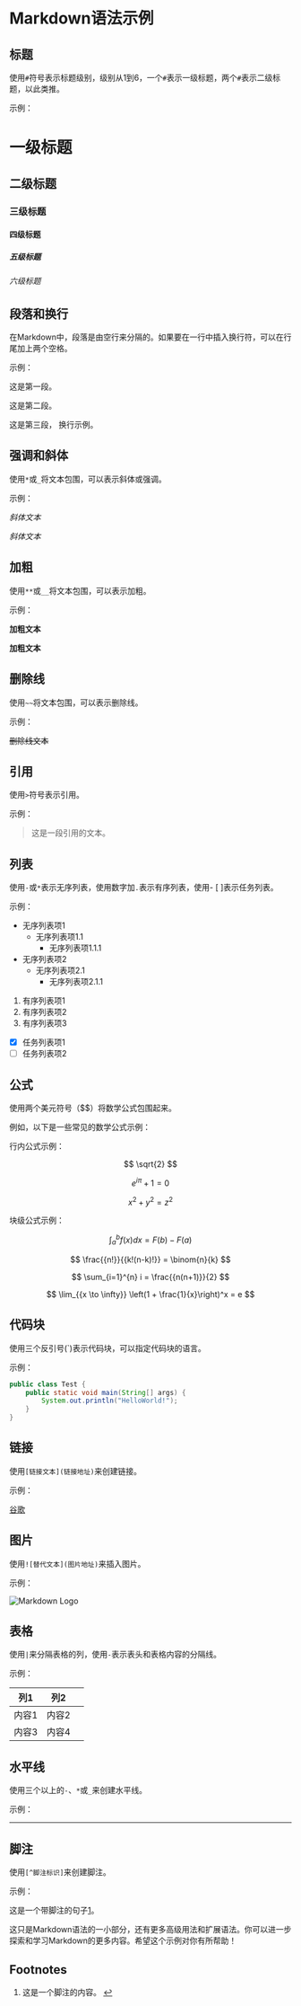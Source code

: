 # Markdown语法示例

## 标题

使用`#`符号表示标题级别，级别从1到6，一个`#`表示一级标题，两个`#`表示二级标题，以此类推。

示例：

# 一级标题

## 二级标题

### 三级标题

#### 四级标题

##### 五级标题

###### 六级标题

## 段落和换行

在Markdown中，段落是由空行来分隔的。如果要在一行中插入换行符，可以在行尾加上两个空格。

示例：

这是第一段。

这是第二段。

这是第三段，
换行示例。

## 强调和斜体

使用`*`或`_`将文本包围，可以表示斜体或强调。

示例：

*斜体文本*

*斜体文本*

## 加粗

使用`**`或`__`将文本包围，可以表示加粗。

示例：

**加粗文本**

**加粗文本**

## 删除线

使用`~~`将文本包围，可以表示删除线。

示例：

~~删除线文本~~

## 引用

使用`>`符号表示引用。

示例：

> 这是一段引用的文本。

## 列表

使用`-`或`*`表示无序列表，使用数字加`.`表示有序列表，使用- [ ]表示任务列表。

示例：

- 无序列表项1
  - 无序列表项1.1
    - 无序列表项1.1.1
- 无序列表项2
  - 无序列表项2.1
    - 无序列表项2.1.1

1. 有序列表项1
2. 有序列表项2
3. 有序列表项3

- [x] 任务列表项1
- [ ] 任务列表项2

## 公式

使用两个美元符号（$$）将数学公式包围起来。

例如，以下是一些常见的数学公式示例：

行内公式示例：

$$
\sqrt{2}
$$

$$
e^{i\pi} + 1 = 0
$$

$$
x^2 + y^2 = z^2
$$

块级公式示例：

$$
\int_a^b f(x) dx = F(b) - F(a)
$$

$$
\frac{{n!}}{{k!(n-k)!}} = \binom{n}{k}
$$

$$
\sum_{i=1}^{n} i = \frac{{n(n+1)}}{2}
$$

$$
\lim_{{x \to \infty}} \left(1 + \frac{1}{x}\right)^x = e
$$

## 代码块

使用三个反引号(`)表示代码块，可以指定代码块的语言。

示例：

```java
public class Test {
    public static void main(String[] args) {
        System.out.println("HelloWorld!");
    }
}
```

## 链接

使用`[链接文本](链接地址)`来创建链接。

示例：

[谷歌](https://www.google.com/)

## 图片

使用`![替代文本](图片地址)`来插入图片。

示例：

![Markdown Logo](./static/image/markdown.png)

## 表格

使用`|`来分隔表格的列，使用`-`表示表头和表格内容的分隔线。

示例：

| 列1   | 列2   |      |
| ----- | ----- | ---- |
| 内容1 | 内容2 |      |
| 内容3 | 内容4 |      |

## 水平线

使用三个以上的`-`、`*`或`_`来创建水平线。

示例：

------

## 脚注

使用`[^脚注标识]`来创建脚注。

示例：

这是一个带脚注的句子[1](https://www.google.com/)。

这只是Markdown语法的一小部分，还有更多高级用法和扩展语法。你可以进一步探索和学习Markdown的更多内容。希望这个示例对你有所帮助！

## Footnotes

1. 这是一个脚注的内容。 [↩](https://www.google.com/)
